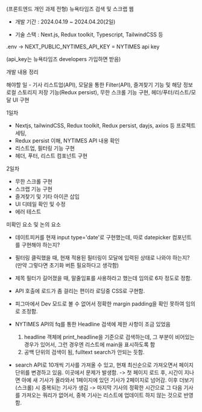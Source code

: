 (프론트엔드 개인 과제 전형) 뉴욕타임즈 검색 및 스크랩 웹

- 개발 기간 : 2024.04.19 ~ 2024.04.20(2일)

- 기술 스택 : Next.js, Redux toolkit, Typescript, TailwindCSS 등

.env -> NEXT_PUBLIC_NYTIMES_API_KEY = NYTIMES api key

(api_key는 뉴욕타임즈 developers 가입하면 받음)



개발 내용 정리

해야할 일 - 기사 리스트업(API), 모달을 통한 Filter(API), 즐겨찾기 기능 및 해당 정보 로컬 스토리지 저장 기능(Redux persist), 무한 스크롤 기능 구현, 헤더/푸터/리스트/모달 UI 구현

1일차

- Nextjs, tailwindCSS, Redux toolkit, Redux persist, dayjs, axios 등 프로젝트 세팅,
- Redux persist 이해, NYTIMES API 내용 확인
- 리스트업, 필터링 기능 구현
- 헤더, 푸터, 리스트 컴포넌트 구현

2일차

- 무한 스크롤 구현
- 스크랩 기능 구현
- 즐겨찾기 및 기타 아이콘 삽입
- UI 디테일 확인 및 수정
- 에러 테스트


미확인 요소 및 논의 요소

- 데이트피커를 현재 input type='date'로 구현했는데, 따로 datepicker 컴포넌트를 구현해야 하는지?
- 필터링 클릭했을 때, 현재 적용된 필터링이 모달에 입력된 상태로 나와야 하는지?(만약 그렇다면 초기화 버튼 필요하다고 생각함)
- 제목 필터가 길어졌을 때, 말줄임표를 사용하라고 했는데 임의로 6자 정도로 정함.
- API 호출에 로드가 좀 걸리는 편이라 로딩중 CSS로 구현함.
- 피그마에서 Dev 모드로 볼 수 없어서 정확한 margin padding을 확인 못하여 임의로 조정함.
- NYTIMES API의 fq를 통한 Headline 검색에 제한 사항이 조금 있었음
  1. headline 객체에 print_headline을 기준으로 검색하는데, 그 부분이 비어있는 경우가 있어서, 그런 경우엔 리스트에 main을 표시하도록 함
  2. 공백 단위의 검색이 됨, fulltext search가 안되는 듯함.

- search API로 10개씩 기사를 가져올 수 있고, 현재 최신순으로 가져오면서 페이지 단위를 변경하고 있음. 이곳에서 문제가 발생함.
  -> 첫 페이지 로드 후, 시간이 지나면 아예 새 기사가 올라와서 1페이지에 있던 기사가 2페이지로 넘어감. 이후 더보기(스크롤) 시 중복되는 기사가 생김
  -> 마지막 기사의 정확한 시간으로 그 다음 기사를 가져오는 쿼리가 없어서, 중복 기사는 리스트에 업데이트 하지 않는 것으로 반영함.
